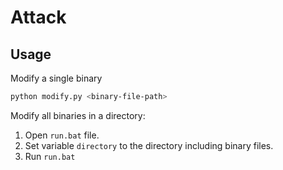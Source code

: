 # Attack


## Usage
Modify a single binary
```sh
python modify.py <binary-file-path>
```

Modify all binaries in a directory:
1. Open `run.bat` file.
2. Set variable `directory` to the directory including binary files.
3. Run `run.bat`
